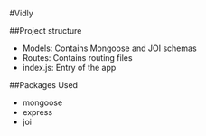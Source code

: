 #Vidly

##Project structure
 - Models: Contains Mongoose and JOI schemas
 - Routes: Contains routing files
 - index.js: Entry of the app

##Packages Used
- mongoose
- express
- joi